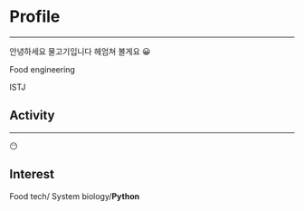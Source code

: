 # Profile
---
안녕하세요 물고기입니다
헤엄쳐 볼게요 😀

Food engineering

ISTJ

## Activity
---
😶

## Interest

Food tech/ System biology/**Python**

